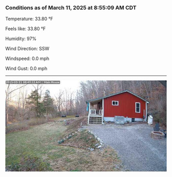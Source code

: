 ### Conditions as of March 11, 2025 at 8:55:09 AM CDT 

Temperature: 33.80 &deg;F

Feels like: 33.80 &deg;F

Humidity: 97%

Wind Direction: SSW

Windspeed: 0.0 mph

Wind Gust: 0.0 mph

---

<img src="./images/latest.jpeg"/>

